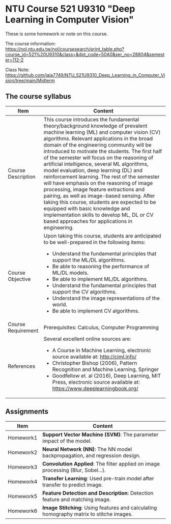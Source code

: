 # NTU Course 521 U9310 "Deep Learning in Computer Vision"

These is some homework or note on this course. 

The course information:
https://nol.ntu.edu.tw/nol/coursesearch/print_table.php?course_id=521%20U9310&class=&dpt_code=50A0&ser_no=28804&semester=112-2

Class Note:
https://github.com/jaja7749/NTU_521U9310_Deep_Learning_in_Computer_Vision/tree/main/Midterm

## The course syllabus
|         Item         |                      Content                       |
|----------------------|----------------------------------------------------|
|  Course Description  |This course introduces the fundamental theory/background knowledge of prevalent machine learning (ML) and computer vision (CV) algorithms. Relevant applications in the broad domain of the engineering community will be introduced to motivate the students. The first half of the semester will focus on the reasoning of artificial intelligence, several ML algorithms, model evaluation, deep learning (DL) and reinforcement learning. The rest of the semester will have emphasis on the reasoning of image processing, image feature extractions and pairing, as well as image-based sensing. After taking this course, students are expected to be equipped with basic knowledge and implementation skills to develop ML, DL or CV based approaches for applications in engineering.|
|   Course Objective   |Upon taking this course, students are anticipated to be well-prepared in the following items:<ul><li>Understand the fundamental principles that support the ML/DL algorithms.</li><li>Be able to reasoning the performance of ML/DL models.</li><li>Be able to implement ML/DL algorithms.</li><li>Understand the fundamental principles that support the CV algorithms.</li><li>Understand the image representations of the world.</li><li>Be able to implement CV algorithms.</li></ul>|
|  Course Requirement  |  	Prerequisites: Calculus, Computer Programming   |
|      References      |Several excellent online sources are: <ul><li>A Course in Machine Learning, electronic source available at: http://ciml.info/</li><li>Christopher Bishop (2006), Pattern Recognition and Machine Learning, Springer</li><li>Goodfellow et. al (2016), Deep Learning, MIT Press, electronic source available at: https://www.deeplearningbook.org/</li></ul>|

## Assignments
|    Item    |    Content                                                                                    |
|------------|-----------------------------------------------------------------------------------------------|
|  Homework1 | __**Support Vector Machine (SVM)**__: The parameter impact of the model.                      |
|  Homework2 | __**Neural Network (NN)**__: The NN model backpropagation, and regression design.             |
|  Homework3 | __**Convolution Applied**__: The filter applied on image processing (Blur, Sobel...).         |
|  Homework4 | __**Transfer Learning**__: Used pre-train model after transfer to predict image.              |
|  Homework5 | __**Feature Detection and Description**__: Detection feature and matching image.              |
|  Homework6 | __**Image Stitching**__: Using features and calculating homography matrix to stitche images.  |
